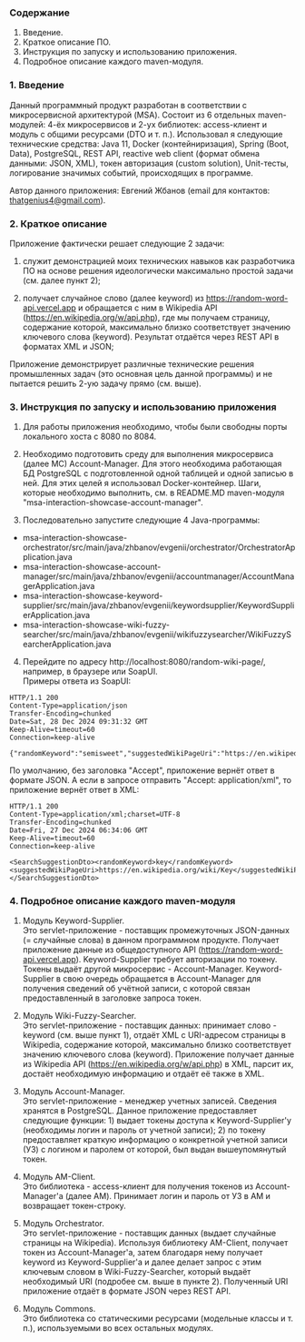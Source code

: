### Содержание
1. Введение.
2. Краткое описание ПО.
3. Инструкция по запуску и использованию приложения.
4. Подробное описание каждого maven-модуля.

### 1. Введение
Данный программный продукт разработан в соответствии с микросервисной архитектурой (MSA). Cостоит из 6 отдельных maven-модулей: 4-ёх микросервисов и 2-ух библиотек: access-клиент и модуль с общими ресурсами (DTO и т. п.). Использовал я следующие технические средства: Java 11, Docker (контейниризация), Spring (Boot, Data), PostgreSQL, REST API, reactive web client (формат обмена данными: JSON, XML), токен авторизация (custom solution), Unit-тесты, логирование значимых событий, происходящих в программе.

Автор данного приложения: Евгений Жбанов (email для контактов: thatgenius4@gmail.com).

### 2. Краткое описание

Приложение фактически решает следующие 2 задачи:
1) служит демонстрацией моих технических навыков как разработчика ПО на основе решения идеологически максимально простой задачи (см. далее пункт 2);


2) получает случайное слово (далее keyword) из https://random-word-api.vercel.app и обращается с ним в Wikipedia API (https://en.wikipedia.org/w/api.php), где мы получаем страницу, содержание которой, максимально близко соответствует значению ключевого слова (keyword). Результат отдаётся через REST API в форматах XML и JSON;

Приложение демонстрирует различные технические решения промышленных задач (это основная цель данной программы) и не пытается решить 2-ую задачу прямо (см. выше).  

### 3. Инструкция по запуску и использованию приложения

1. Для работы приложения необходимо, чтобы были свободны порты локального хоста с 8080 по 8084.


2. Необходимо подготовить среду для выполнения микросервиса (далее МС) Account-Manager. Для этого необходима работающая БД PostgreSQL с подготовленной одной таблицей и одной записью в ней. Для этих целей я использовал Docker-контейнер. Шаги, которые необходимо выполнить, см. в README.MD maven-модуля "msa-interaction-showcase-account-manager".


3. Последовательно запустите следующие 4 Java-программы:
- msa-interaction-showcase-orchestrator/src/main/java/zhbanov/evgenii/orchestrator/OrchestratorApplication.java
- msa-interaction-showcase-account-manager/src/main/java/zhbanov/evgenii/accountmanager/AccountManagerApplication.java
- msa-interaction-showcase-keyword-supplier/src/main/java/zhbanov/evgenii/keywordsupplier/KeywordSupplierApplication.java
- msa-interaction-showcase-wiki-fuzzy-searcher/src/main/java/zhbanov/evgenii/wikifuzzysearcher/WikiFuzzySearcherApplication.java
4. Перейдите по адресу http://localhost:8080/random-wiki-page/, например, в браузере или SoapUI.\
Примеры ответа из SoapUI:

```
HTTP/1.1 200
Content-Type=application/json
Transfer-Encoding=chunked
Date=Sat, 28 Dec 2024 09:31:32 GMT
Keep-Alive=timeout=60
Connection=keep-alive

{"randomKeyword":"semisweet","suggestedWikiPageUri":"https://en.wikipedia.org/wiki/Types_of_chocolate"}
```
По умолчанию, без заголовка "Accept", приложение вернёт ответ в формате JSON. А если в запросе отправить "Accept: application/xml", то приложение вернёт ответ в XML:
``` 
HTTP/1.1 200
Content-Type=application/xml;charset=UTF-8
Transfer-Encoding=chunked
Date=Fri, 27 Dec 2024 06:34:06 GMT
Keep-Alive=timeout=60
Connection=keep-alive

<SearchSuggestionDto><randomKeyword>key</randomKeyword><suggestedWikiPageUri>https://en.wikipedia.org/wiki/Key</suggestedWikiPageUri></SearchSuggestionDto>
```

### 4. Подробное описание каждого maven-модуля

1. Модуль Keyword-Supplier.\
Это servlet-приложение - поставщик промежуточных JSON-данных (= случайные слова) в данном программном продукте. Получает приложение данные из общедоступного API (https://random-word-api.vercel.app). Keyword-Supplier требует авторизации по токену. Токены выдаёт другой микросервис - Account-Manager. Keyword-Supplier в свою очередь обращается в Account-Manager для получения сведений об учётной записи, с которой связан предоставленный в заголовке запроса токен.


2. Модуль Wiki-Fuzzy-Searcher.\
Это servlet-приложение - поставщик данных: принимает слово - keyword (см. выше пункт 1), отдаёт XML c URI-адресом страницы в Wikipedia, содержание которой, максимально близко соответствует значению ключевого слова (keyword). Приложение получает данные из Wikipedia API (https://en.wikipedia.org/w/api.php) в XML, парсит их, достаёт необходимую информацию и отдаёт её также в XML.


3. Модуль Account-Manager.\
Это servlet-приложение - менеджер учетных записей. Сведения хранятся в PostgreSQL. Данное приложение предоставляет следующие функции: 1) выдает токены доступа к Keyword-Supplier'у (необходимы логин и пароль от учетной записи); 2) по токену предоставляет краткую информацию о конкретной учетной записи (УЗ) с логином и паролем от которой, был выдан вышеупомянутый токен.


4. Модуль AM-Client.\
Это библиотека - access-клиент для получения токенов из Account-Manager'а (далее AM). Принимает логин и пароль от УЗ в AM и возвращает токен-строку.


5. Модуль Orchestrator.\
Это servlet-приложение - поставщик данных (выдает случайные страницы на Wikipedia). Используя библиотеку AM-Client, получает токен из Account-Manager'а, затем благодаря нему получает keyword из Keyword-Supplier'а и далее делает запрос с этим ключевым словом в Wiki-Fuzzy-Searcher, который выдаёт необходимый URI (подробее см. выше в пункте 2). Полученный URI приложение отдаёт в формате JSON через REST API.


6. Модуль Commons.\
Это библиотека со статическими ресурсами (модельные классы и т. п.), используемыми во всех остальных модулях.